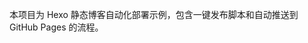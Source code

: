 <!-- Use this file to provide workspace-specific custom instructions to Copilot. For more details, visit https://code.visualstudio.com/docs/copilot/copilot-customization#_use-a-githubcopilotinstructionsmd-file -->

本项目为 Hexo 静态博客自动化部署示例，包含一键发布脚本和自动推送到 GitHub Pages 的流程。
